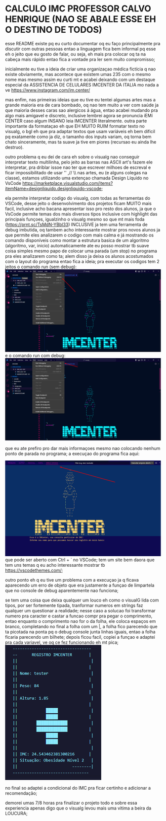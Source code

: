 # **CALCULO IMC PROFESSOR CALVO HENRIQUE (NAO SE ABALE ESSE EH O DESTINO DE TODOS)**

esse README existe pq eu curto documentar oq eu faço principalmente pra discutir com outras pessoas entao a linguagem fica bem informal pq esse eh o jeito que eu gosto de falar, ou seja, eh mais pra colocar oq ta na cabeça mais rápido entao fica a vontade pra ler sem muito compromisso;

inicialmente eu tive a ideia de criar uma organizaçao médica fictícia q nao existe obviamente, mas acontece que existem umas 235 com o mesmo nome mas mesmo assim eu curti mt e acabei deixando com um destaque especial da ASSISTENCIA DE CELULARES IMCENTER DA ITALIA mo nada a ve
https://www.instagram.com/im.center/

mas enfim, nas primeiras ideias que eu tive eu tentei algumas artes mas a grande maioria era de cara bombado, oq nao tem muito a ver com saúde ja que maioria desses caras sao alergicos á água, entao acabei mudando pra algo mais amigavel e discreto, inclusive lembrei agora se pronuncia íEMí CENTER caso algum INSANO leia IMCENTER literalmente. outra parte importante da formataçao eh que EH MUITO RUIM formatar texto no visualg, o bgl eh que pra adaptar textos que usam variáveis eh bem dificil pq exatamente como ja diz, o tamanho dos inputs variam, oq torna bem chato sinceramente, mas ta suave ja tive em piores (recursao eu ainda lhe destruo).

outro problema q eu dei de cara eh sobre o visualg nao conseguir interpretar texto multilinha, pelo jeito as barras nas ASCII art's fazem ele interpretar, pra driblar issoe nao ter que escrever milhoes de escreval e ficar impossibilitado de usar ''  ,// \\\ nas artes, eu (e alguns colegas na classe), estamos utilizando uma extençao chamada Design Líquido no VsCode 
https://marketplace.visualstudio.com/items?itemName=designliquido.designliquido-vscode;

ela permite interpretar codigo do visualg, com todas as ferramentas do VSCode, desse jeito o desenvolvimento dos projetos ficam MUITO mais facil, inclusive acho bacana apresentar isso pro resto dos alunos, ja que o VsCode permite temas dos mais diversos tipos inclusive com highlight das principais funçoes, igualzinho o visualg mesmo so que mt mais foda (https://prnt.sc/TsMdN-YBbl33) INCLUSIVE ja tem uma ferramenta de debug imbutida, oq tambem acho interessante mostrar pros novos alunos ja que permite eles analizarem o codigo com mais calma e já mostrando os comando disponíveis como montar a estrutura basica de um algoritmo (algoritmo, var, inicio) automaticamente ate eu posso mostrar tb suave coisa simples mesmo papo de colocar uma parada (um stop) no programa pra eles analizarem como ta; alem disso ja deixa os alunos acostumados com o layout do programa entao fica a ideia; pra executar os codigos tem 2 jeitos o comando run (sem debug): ![run sem debug](image.png) e o comando run com debug: ![run com debug](image-1.png) 

que eu ate prefiro pro dar mais informaçoes mesmo nao colocando nenhum ponto de parada no programa; a execuçao do programa fica aqui:

![debug console](image-2.png) que pode ser aberto com Ctrl + ` no VSCode; tem um site bem daora que tem uns temas q eu acho interessante mostrar tb https://vscodethemes.com/;

outro ponto eh q eu tive um problema com a execuçao ja q ficava aparecendo um erro de objeto que era justamente a funçao de limpartela que no console de debug aparentemente nao funciona;

se tem uma coisa que deixa qualquer um louco eh como o visualG lida com tipos, por ser fortemente tipada, tranformar numeros em strings faz qualquer um questionar a realidade; nesse caso a solucao foi transformar numero pra caracter e castar a funcao compr pra pegar o comprimento, entao enquanto o comprimento nao for o da folha, ele coloca espaços em branco, completando no final a folha com um |, a folha fico parecendo que ta picotada na ponta pq o debug console junta linhas iguais, entao a folha ficaria parecendo um bilhete; depois ficou facil, copiei a funçao e adaptei pra cada variavel, ve oq ce fez funcionando eh mt pica; ![relatório](image-3.png)

no final so adaptei a condicional do IMC pra ficar certinho e adicionar a recomendação;

demorei umas 7/8 horas pra finalizar o projeto todo e sobre essa experiencia apenas digo que o visualg levou mais uma vitima a beira da LOUCURA;